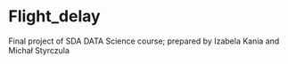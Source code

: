 # Flight_delay
Final project of SDA DATA Science  course; prepared by Izabela Kania and Michał Styrczula
